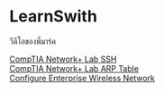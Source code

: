 # LearnSwith
วีดีโอของพี่มาร์ค

[CompTIA Network+ Lab SSH](https://www.youtube.com/watch?v=KRRnlr5p9gc)<br>
[CompTIA Network+ Lab ARP Table](https://www.youtube.com/watch?v=RpLUbPwl_Ag)<br>
[Configure Enterprise Wireless Network](https://www.youtube.com/watch?v=NmhYZgtWSBU)<br>
[]()<br>
[]()<br>
[]()<br>
[]()<br>
[]()<br>
